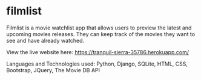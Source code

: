 # filmlist

Filmlist is a movie watchlist app that allows users to preview the latest and upcoming movies releases. They can keep track of the movies they want to see and have already watched.

View the live website here: https://tranquil-sierra-35786.herokuapp.com/

Languages and Technologies used:
Python,
Django, 
SQLite, 
HTML, 
CSS, 
Bootstrap, 
JQuery, 
The Movie DB API
